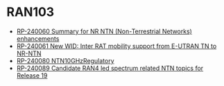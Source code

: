 # RAN103
- [RP-240060 Summary for NR NTN (Non-Terrestrial Networks) enhancements](https://omusubi5g.github.io/tdoc.github.io/RAN103/RP-240060_Summary_NTNenh.html)
- [RP-240061 New WID: Inter RAT mobility support from E-UTRAN TN to NR-NTN](https://omusubi5g.github.io/tdoc.github.io/RAN103/RP-240061_mobilityTN-NTN.html)
- [RP-240080 NTN10GHzRegulatory](https://omusubi5g.github.io/tdoc.github.io/RAN103/RP-240080_NTN10GHzRegulatory.html)
- [RP-240089 Candidate RAN4 led spectrum related NTN topics for Release 19 ](https://omusubi5g.github.io/tdoc.github.io/RAN103/RP-240089_Candidatespectrum.html)
